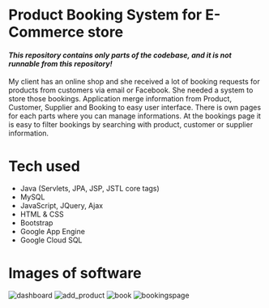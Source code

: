 # Product Booking System for E-Commerce store
#### *This repository contains only parts of the codebase, and it is not runnable from this repository!*

My client has an online shop and she received a lot of booking requests for products from customers via email or Facebook. She needed a system to store those bookings.
Application merge information from Product, Customer, Supplier and Booking to easy user interface. There is own pages for each parts where you can manage informations.
At the bookings page it is easy to filter bookings by searching with product, customer or supplier information.

# Tech used
- Java (Servlets, JPA, JSP, JSTL core tags)
- MySQL
- JavaScript, JQuery, Ajax
- HTML & CSS
- Bootstrap
- Google App Engine
- Google Cloud SQL



# Images of software
![dashboard](https://user-images.githubusercontent.com/73467682/148521109-70eb4e15-d8b4-462c-a0b2-6b4e572e539f.PNG)
![add_product](https://user-images.githubusercontent.com/73467682/148521104-d7568689-0104-499b-96a5-ed9eb7410d88.PNG)
![book](https://user-images.githubusercontent.com/73467682/148521110-ff1a626b-13cd-4103-ab71-df368832f400.PNG)
![bookingspage](https://user-images.githubusercontent.com/73467682/148521111-ddb0ddd1-25e0-4d5d-ac8c-1ba1233d97f7.PNG)
